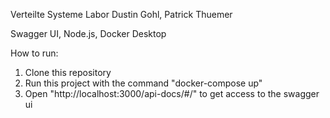 Verteilte Systeme Labor Dustin Gohl, Patrick Thuemer

Swagger UI, Node.js, Docker Desktop

How  to run:

1. Clone this repository
2. Run this project with the command "docker-compose up"
3. Open "http://localhost:3000/api-docs/#/" to get access to the swagger ui